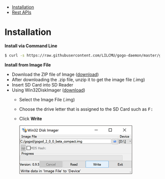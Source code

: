 - [Installation](https://git.learninginventions.org/gogo/gogod/blob/master/docs/installation.md)
- [Rest APIs](https://git.learninginventions.org/gogo/gogod/blob/master/docs/rest_api.md)

Installation
===================



**Install via Command Line**

```bash
$ curl -s https://raw.githubusercontent.com/LILCMU/gogo-daemon/master/gogod_install.sh | sudo sh
```


**Install from Image File**

 - Download the ZIP file of Image (<a href="https://gogo.learninginventions.org/download/#raspberrypi" target="_blank">download</a>)
 - After downloading the .zip file, unzip it to get the image file (.img)
 - Insert SD Card into SD Reader
 - Using  Win32DiskImager  ([download](https://sourceforge.net/projects/win32diskimager/)) 
	 - Select the Image File (.img) 
	 - Choose the drive letter that is assigned to the SD Card such as <kbd>F:</kbd>
	 - Click **Write**
	 
	    ![Win32DiskImager](https://raw.githubusercontent.com/LILCMU/gogo-daemon/master/docs/images/installation/win32diskimager.png)
